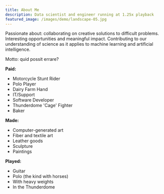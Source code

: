 ```yaml
---
title: About Me
description: Data scientist and engineer running at 1.25x playback
featured_image: /images/demo/landscape-05.jpg
---
```


Passionate about: collaborating on creative solutions to difficult problems. Interesting opportunities and meaningful impact. Contributing to our understanding of science as it applies to machine learning and artificial intelligence.

Motto: quid possit errare?

**Paid:**

* Motorcycle Stunt Rider
* Polo Player
* Dairy Farm Hand
* IT/Support
* Software Developer
* Thunderdome 'Cage' Fighter
* Baker


**Made:**

* Computer-generated art
* Fiber and textile art
* Leather goods
* Sculpture
* Paintings


**Played:**

* Guitar
* Polo (the kind with horses)
* With heavy weights
* In the Thunderdome
